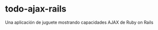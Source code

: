 todo-ajax-rails
===============

Una aplicación de juguete mostrando capacidades AJAX de Ruby on Rails